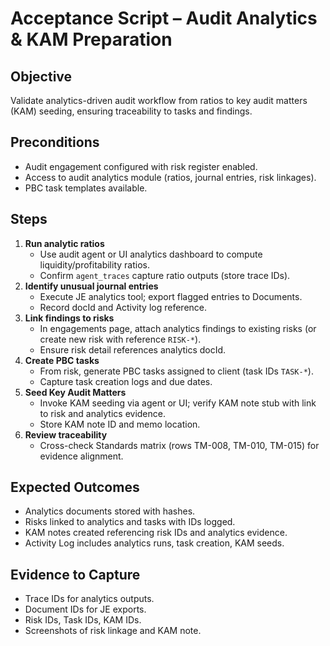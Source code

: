 # Acceptance Script – Audit Analytics & KAM Preparation

## Objective
Validate analytics-driven audit workflow from ratios to key audit matters (KAM) seeding, ensuring traceability to tasks and findings.

## Preconditions
- Audit engagement configured with risk register enabled.
- Access to audit analytics module (ratios, journal entries, risk linkages).
- PBC task templates available.

## Steps
1. **Run analytic ratios**
   - Use audit agent or UI analytics dashboard to compute liquidity/profitability ratios.
   - Confirm `agent_traces` capture ratio outputs (store trace IDs).
2. **Identify unusual journal entries**
   - Execute JE analytics tool; export flagged entries to Documents.
   - Record docId and Activity log reference.
3. **Link findings to risks**
   - In engagements page, attach analytics findings to existing risks (or create new risk with reference `RISK-*`).
   - Ensure risk detail references analytics docId.
4. **Create PBC tasks**
   - From risk, generate PBC tasks assigned to client (task IDs `TASK-*`).
   - Capture task creation logs and due dates.
5. **Seed Key Audit Matters**
   - Invoke KAM seeding via agent or UI; verify KAM note stub with link to risk and analytics evidence.
   - Store KAM note ID and memo location.
6. **Review traceability**
   - Cross-check Standards matrix (rows TM-008, TM-010, TM-015) for evidence alignment.

## Expected Outcomes
- Analytics documents stored with hashes.
- Risks linked to analytics and tasks with IDs logged.
- KAM notes created referencing risk IDs and analytics evidence.
- Activity Log includes analytics runs, task creation, KAM seeds.

## Evidence to Capture
- Trace IDs for analytics outputs.
- Document IDs for JE exports.
- Risk IDs, Task IDs, KAM IDs.
- Screenshots of risk linkage and KAM note.

